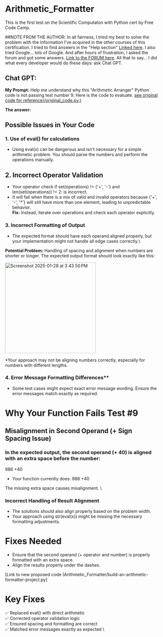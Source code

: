 # Arithmetic_Formatter
This is the first test on the Scientific Computaton with Python cert by Free Code Camp.


##NOTE FROM THE AUTHOR:
In all fairness, I tried my best to solve the problem with the information I've acquired in the other courses of this certification. I tried to find answers in the "Help section" [Linked here]([url](https://forum.freecodecamp.org/search?q=Build%20an%20Arithmetic%20Formatter%20Project)). I also tried Google... lots of Google. And after hours of frustration, I asked the forum and got some answers. [Link to the FORUM here]([url](https://forum.freecodecamp.org/t/build-an-arithmetic-formatter-project-build-an-arithmetic-formatter-project/732218)).  All that to say... I did what every developer would do these days: ask Chat GPT. 

## Chat GPT:
**My Prompt:** Help me understand why this "Arithmetic Arranger" Python code is not passing test number 9. Here is the code to evaluate. [see original code for reference(/original_code.py:)](/original_code.py:) 

**The answer:**

## Possible Issues in Your Code
### 1. Use of eval() for calculations

* Using eval(x) can be dangerous and isn't necessary for a simple arithmetic problem. You should parse the numbers and perform the operations manually.

## 2. Incorrect Operator Validation

* Your operator check if set(operations) != {'+', '-'} and len(set(operations)) != 2: is incorrect.
* It will fail when there is a mix of valid and invalid operators because {'+', '-', '*'} will still have more than one element, leading to unpredictable behavior. \
**Fix:** Instead, iterate over operations and check each operator explicitly.

### 3. Incorrect Formatting of Output

* The expected format should have each operand aligned properly, but your implementation might not handle all edge cases correctly.\

**Potential Problem:** Handling of spacing and alignment when numbers are shorter or longer. The expected output format should look exactly like this:

<img width="298" alt="Screenshot 2025-01-28 at 3 43 50 PM" src="https://github.com/user-attachments/assets/60f548c7-8835-4239-9db3-c1c40caf658b" />


*Your approach may not be aligning numbers correctly, especially for numbers with different lengths.

### 4. Error Message Formatting Differences**

* Some test cases might expect exact error message wording. Ensure the error messages match exactly as required.


# Why Your Function Fails Test #9
## Misalignment in Second Operand (+ Sign Spacing Issue)

### In the expected output, the second operand (+ 40) is aligned with an extra space before the number:

  988
  +40

* Your function currently does:
  988
 +40

The missing extra space causes misalignment. \

### Incorrect Handling of Result Alignment

* The solutions should also align properly based on the problem width.
* Your approach using str(eval(x)) might be missing the necessary formatting adjustments.

# Fixes Needed
* Ensure that the second operand (+ operator and number) is properly formatted with an extra space.
* Align the results properly under the dashes.


[Link to new proposed code (Arithmetic_Formatter/build-an-arithmetic-formatter-project.py]



# Key Fixes
✅ Replaced eval() with direct arithmetic \
✅ Corrected operator validation logic \
✅ Ensured spacing and formatting are correct \
✅ Matched error messages exactly as expected \

